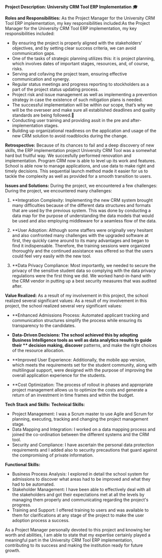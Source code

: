  **Project Description: University CRM Tool ERP Implementation** 🎓

**Roles and Responsibilities:** 
As the Project Manager for the University CRM Tool ERP implementation, my key responsibilities included:As the Project Manager for the University CRM Tool ERP implementation, my key responsibilities included:
- By ensuring the project is properly aligned with the stakeholders' objectives, and by setting clear success criteria, we can avoid communication gaps.
- One of the tasks of strategic planning utilizes this: it is project planning, which involves dates of important stages, resources, and, of course, risks.
- Serving and cofaving the project team, ensuring effective communication and synergy.
- Regular status meetings and progress reporting to stockholders as a part of the project status updating process.
- Project risk and issue management as well as implementing a prevention strategy in case the existence of such mitigation plans is needed.
- The successful implementation will be within our scope, that’s why we will be the overseer and make sure all established deadlines and quality standards are being followed.👀
- Conducting user training and providing assit in the pre and after-implementation stages.
- Building up organizational readiness on the application and usage of the new CRM solution to avoid roadblocks during the change.


**Retrospective:** 
Because of its chances to fail and a deep discovery of new skills, the ERP implementation project University CRM Tool was a somewhat hard but fruitful way. We succesfully performed renovation and implementation. Program CRM now is able to level up its work and features. School is able now to manage applications, and use data to make right and timely decisions. This sequential launch method made it easier for us to tackle the complexity as well as provided for a smooth transition to users.


**Issues and Solutions:** 
During the project, we encountered a few challenges: During the project, we encountered many challenges:
1. **Integration Complexity: Implementing the new CRM system brought many difficulties because of the different data structures and formats that are used by the previous system. This was done by conducting a data map for the purpose of understanding the data models that would be used and also employing middleware for a seamless flow of the data. 

2. **User Adoption: Although some staffers were originally very hesitant and also confronted many challenges with the upgraded software at first, they quickly came around to its many advantages and began to find it indispensable. Therefore, the training sessions were organized thoroughly and the continued assistance was offered so that the users could feel very easily with the new tool.

3. **Data Privacy Compliance: Most importantly, we needed to secure the privacy of the sensitive student data so complying with the data privacy regulations were the first thing we did. We worked hand-in-hand with the CRM vendor in putting up a best security measures that was audited after.

**Value Realized:** 
As a result of my involvement in this project, the school realized several significant values: As a result of my involvement in this project, the school realized several very significant values:
- **Enhanced Admissions Process: Automated applicant tracking and communication structures simplify the process while ensuring its transparency to the candidates.

- **Data-Driven Decisions: The school achieved this by adopting Business Intelligence tools as well as data analytics results to guide their ** decision making, discover** patterns, and make the right choices of the resource allocation.

- **Improved User Experience: Additionally, the mobile app version, which meets the requirements set for the student community, along with multilingual support, were designed with the purpose of improving the overall application experience for the students. 

- **Cost Optimization: The process of rollout in phases and appropriate project management allows us to optimize the costs and generate a return of an investment in time frames and within the budget.


 **Tech Stack and Skills:** 
**Technical Skills:**
- Project Management: I was a Scrum master to use Agile and Scrum for planning, executing, tracking and changing the project management stage.
- Data Mapping and Integration: I worked on a data mapping process and joined the co-ordination between the different systems and the CRM tool.
- Security and Compliance: I have ascertain the personal data protection requirements and I added also to security precautions that guard against the compromising of private information.

**Functional Skills:**
- Business Process Analysis: I explored in detail the school system for admissions to discover what areas had to be improved and what they had to be automated.
- Stakeholder Management: I have been able to effectively deal with all the stakeholders and got their expectations met at all the levels by managing them properly and communicating regarding the project's progress.
- Training and Support: I offered training to users and was available to them for clarifications at any stage of the project to make the user adoption process a success.

As a Project Manager personally devoted to this project and knowing her worth and abilities, I am able to state that my expertise certainly played a meaningful part in the University CRM Tool ERP implementation, contributing to its success and making the institution ready for future growth.


